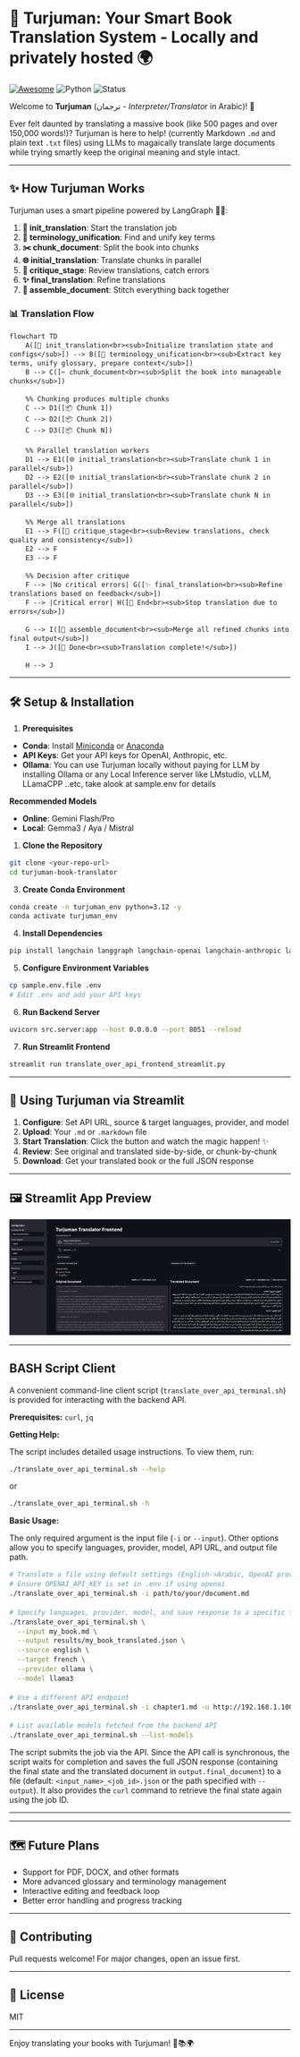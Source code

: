 # 📖 Turjuman: Your Smart Book Translation System - Locally and privately hosted 🌍

[![Awesome](https://cdn.rawgit.com/sindresorhus/awesome/d7305f38d29fed78fa85652e3a63e154dd8e8829/media/badge.svg)](https://github.com/sindresorhus/awesome) ![Python](https://img.shields.io/badge/Python-3.12-blueviolet) ![Status](https://img.shields.io/badge/status-beta-orange)

Welcome to **Turjuman** (ترجمان - *Interpreter/Translator* in Arabic)! 👋

Ever felt daunted by translating a massive book (like 500 pages and over 150,000 words!)? Turjuman is here to help! (currently Markdown `.md` and plain text `.txt` files) using LLMs to magaically translate large documents while trying smartly keep the original meaning and style intact.

---

## ✨ How Turjuman Works

Turjuman uses a smart pipeline powered by LangGraph 🦜🔗:

1. **🚀 init_translation**: Start the translation job
2. **🧐 terminology_unification**: Find and unify key terms
3. **✂️ chunk_document**: Split the book into chunks
4. **🌐 initial_translation**: Translate chunks in parallel
5. **🤔 critique_stage**: Review translations, catch errors
6. **✨ final_translation**: Refine translations
7. **📜 assemble_document**: Stitch everything back together

### 📊 Translation Flow

```mermaid
flowchart TD
    A([🚀 init_translation<br><sub>Initialize translation state and configs</sub>]) --> B([🧐 terminology_unification<br><sub>Extract key terms, unify glossary, prepare context</sub>])
    B --> C([✂️ chunk_document<br><sub>Split the book into manageable chunks</sub>])

    %% Chunking produces multiple chunks
    C --> D1([📦 Chunk 1])
    C --> D2([📦 Chunk 2])
    C --> D3([📦 Chunk N])

    %% Parallel translation workers
    D1 --> E1([🌐 initial_translation<br><sub>Translate chunk 1 in parallel</sub>])
    D2 --> E2([🌐 initial_translation<br><sub>Translate chunk 2 in parallel</sub>])
    D3 --> E3([🌐 initial_translation<br><sub>Translate chunk N in parallel</sub>])

    %% Merge all translations
    E1 --> F([🤔 critique_stage<br><sub>Review translations, check quality and consistency</sub>])
    E2 --> F
    E3 --> F

    %% Decision after critique
    F --> |No critical errors| G([✨ final_translation<br><sub>Refine translations based on feedback</sub>])
    F --> |Critical error| H([🛑 End<br><sub>Stop translation due to errors</sub>])

    G --> I([📜 assemble_document<br><sub>Merge all refined chunks into final output</sub>])
    I --> J([🏁 Done<br><sub>Translation complete!</sub>])

    H --> J
```

---

## 🛠️ Setup & Installation

1. **Prerequisites**

- **Conda**: Install [Miniconda](https://docs.conda.io/en/latest/miniconda.html) or [Anaconda](https://www.anaconda.com/products/distribution)
- **API Keys**: Get your API keys for OpenAI, Anthropic, etc.
- **Ollama**: You can use Turjuman locally without paying for LLM by installing Ollama or any Local Inference server like LMstudio, vLLM, LLamaCPP ..etc, take alook at sample.env for details

**Recommended Models**
- **Online**: Gemini Flash/Pro
- **Local**: Gemma3 / Aya / Mistral 

1. **Clone the Repository**

```bash
git clone <your-repo-url>
cd turjuman-book-translator
```

3. **Create Conda Environment**

```bash
conda create -n turjuman_env python=3.12 -y
conda activate turjuman_env
```

4. **Install Dependencies**

```bash
pip install langchain langgraph langchain-openai langchain-anthropic langchain-google-genai langchain-community tiktoken python-dotenv markdown-it-py pydantic "langserve[server]" sse-starlette aiosqlite uv streamlit
```

5. **Configure Environment Variables**

```bash
cp sample.env.file .env
# Edit .env and add your API keys
```

6. **Run Backend Server**

```bash
uvicorn src.server:app --host 0.0.0.0 --port 8051 --reload
```

7. **Run Streamlit Frontend**

```bash
streamlit run translate_over_api_frontend_streamlit.py
```

---

## 🚀 Using Turjuman via Streamlit

1. **Configure**: Set API URL, source & target languages, provider, and model
2. **Upload**: Your `.md` or `.markdown` file
3. **Start Translation**: Click the button and watch the magic happen! ✨
4. **Review**: See original and translated side-by-side, or chunk-by-chunk
5. **Download**: Get your translated book or the full JSON response

---
## 🖼️ Streamlit App Preview

![Streamlit UI](Docs/streamlit.jpg)

---
##  BASH Script Client

A convenient command-line client script (`translate_over_api_terminal.sh`) is provided for interacting with the backend API.

**Prerequisites:** `curl`, `jq`

**Getting Help:**

The script includes detailed usage instructions. To view them, run:

```bash
./translate_over_api_terminal.sh --help
```
or
```bash
./translate_over_api_terminal.sh -h
```

**Basic Usage:**

The only required argument is the input file (`-i` or `--input`). Other options allow you to specify languages, provider, model, API URL, and output file path.

```bash
# Translate a file using default settings (English->Arabic, OpenAI provider, default model)
# Ensure OPENAI_API_KEY is set in .env if using openai
./translate_over_api_terminal.sh -i path/to/your/document.md

# Specify languages, provider, model, and save response to a specific file
./translate_over_api_terminal.sh \
  --input my_book.md \
  --output results/my_book_translated.json \
  --source english \
  --target french \
  --provider ollama \
  --model llama3

# Use a different API endpoint
./translate_over_api_terminal.sh -i chapter1.md -u http://192.168.1.100:8051

# List available models fetched from the backend API
./translate_over_api_terminal.sh --list-models
```

The script submits the job via the API. Since the API call is synchronous, the script waits for completion and saves the full JSON response (containing the final state and the translated document in `output.final_document`) to a file (default: `<input_name>_<job_id>.json` or the path specified with `--output`). It also provides the `curl` command to retrieve the final state again using the job ID.

---
---
## 🗺️ Future Plans

- Support for PDF, DOCX, and other formats
- More advanced glossary and terminology management
- Interactive editing and feedback loop
- Better error handling and progress tracking

---

## 🤝 Contributing

Pull requests welcome! For major changes, open an issue first.

---

## 📄 License

MIT

---

Enjoy translating your books with Turjuman! 🚀📚🌍
